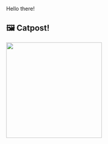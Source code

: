 Hello there!



## 🖼️ Catpost!

<sub>
    <img src="https://cdn2.thecatapi.com/images/bl9.jpg" height="256">
</sub>

